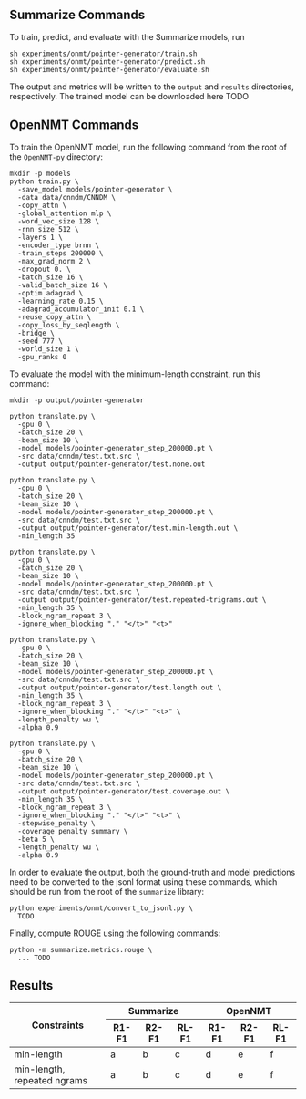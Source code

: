 ## Summarize Commands
To train, predict, and evaluate with the Summarize models, run
```
sh experiments/onmt/pointer-generator/train.sh
sh experiments/onmt/pointer-generator/predict.sh
sh experiments/onmt/pointer-generator/evaluate.sh
```
The output and metrics will be written to the `output` and `results` directories, respectively.
The trained model can be downloaded here TODO

## OpenNMT Commands
To train the OpenNMT model, run the following command from the root of the `OpenNMT-py` directory:
```
mkdir -p models
python train.py \
  -save_model models/pointer-generator \
  -data data/cnndm/CNNDM \
  -copy_attn \
  -global_attention mlp \
  -word_vec_size 128 \
  -rnn_size 512 \
  -layers 1 \
  -encoder_type brnn \
  -train_steps 200000 \
  -max_grad_norm 2 \
  -dropout 0. \
  -batch_size 16 \
  -valid_batch_size 16 \
  -optim adagrad \
  -learning_rate 0.15 \
  -adagrad_accumulator_init 0.1 \
  -reuse_copy_attn \
  -copy_loss_by_seqlength \
  -bridge \
  -seed 777 \
  -world_size 1 \
  -gpu_ranks 0
```
To evaluate the model with the minimum-length constraint, run this command:
```
mkdir -p output/pointer-generator

python translate.py \
  -gpu 0 \
  -batch_size 20 \
  -beam_size 10 \
  -model models/pointer-generator_step_200000.pt \
  -src data/cnndm/test.txt.src \
  -output output/pointer-generator/test.none.out

python translate.py \
  -gpu 0 \
  -batch_size 20 \
  -beam_size 10 \
  -model models/pointer-generator_step_200000.pt \
  -src data/cnndm/test.txt.src \
  -output output/pointer-generator/test.min-length.out \
  -min_length 35

python translate.py \
  -gpu 0 \
  -batch_size 20 \
  -beam_size 10 \
  -model models/pointer-generator_step_200000.pt \
  -src data/cnndm/test.txt.src \
  -output output/pointer-generator/test.repeated-trigrams.out \
  -min_length 35 \
  -block_ngram_repeat 3 \
  -ignore_when_blocking "." "</t>" "<t>"

python translate.py \
  -gpu 0 \
  -batch_size 20 \
  -beam_size 10 \
  -model models/pointer-generator_step_200000.pt \
  -src data/cnndm/test.txt.src \
  -output output/pointer-generator/test.length.out \
  -min_length 35 \
  -block_ngram_repeat 3 \
  -ignore_when_blocking "." "</t>" "<t>" \
  -length_penalty wu \
  -alpha 0.9

python translate.py \
  -gpu 0 \
  -batch_size 20 \
  -beam_size 10 \
  -model models/pointer-generator_step_200000.pt \
  -src data/cnndm/test.txt.src \
  -output output/pointer-generator/test.coverage.out \
  -min_length 35 \
  -block_ngram_repeat 3 \
  -ignore_when_blocking "." "</t>" "<t>" \
  -stepwise_penalty \
  -coverage_penalty summary \
  -beta 5 \
  -length_penalty wu \
  -alpha 0.9
```
In order to evaluate the output, both the ground-truth and model predictions need to be converted to the jsonl format using these commands, which should be run from the root of the `summarize` library:
```
python experiments/onmt/convert_to_jsonl.py \
  TODO
```
Finally, compute ROUGE using the following commands:
```
python -m summarize.metrics.rouge \
  ... TODO
```

## Results
<table>
  <thead>
    <tr>
      <th rowspan=2>Constraints</th>
      <th colspan=3>Summarize</th>
      <th colspan=3>OpenNMT</th>
    </tr>
    <tr>
      <th>R1-F1</th>
      <th>R2-F1</th>
      <th>RL-F1</th>
      <th>R1-F1</th>
      <th>R2-F1</th>
      <th>RL-F1</th>
    </tr>
  </thead>
  <tbody>
    <tr>
      <td>min-length</td>
      <td>a</td>
      <td>b</td>
      <td>c</td>
      <td>d</td>
      <td>e</td>
      <td>f</td>
    </tr>
    <tr>
      <td>min-length, repeated ngrams</td>
      <td>a</td>
      <td>b</td>
      <td>c</td>
      <td>d</td>
      <td>e</td>
      <td>f</td>
    </tr>
  </tbody>
</table>
